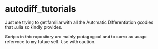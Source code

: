 # autodiff_tutorials
Just me trying to get familiar with all the Automatic Differentiation goodies that Julia so kindly provides.

Scripts in this repository are mainly pedagogical and to serve as usage reference to my future self. Use with caution.